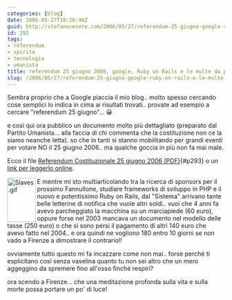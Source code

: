 ```yaml
---
categories: [blog]
date: 2006-05-27T10:26:46Z
guid: http://stefanocecere.com/2006/05/27/referendum-25-giugno-google-ruby-on-rails-e-le-multe-da-pagare/
id: 292
tags:
- referendum
- spirito
- tecnologia
- umanista
title: referendum 25 giugno 2006, google, Ruby on Rails e le multe da pagare
slug: /2006/05/27/referendum-25-giugno-google-ruby-on-rails-e-le-multe-da-pagare/
---
```


Sembra proprio che a Google piaccia il mio blog.. molto spesso cercando cose semplici lo indica in cima ai risultati trovati.. provate ad esempio a cercare "referendum 25 giugno"… 😀

e così qui ora pubblico un documento molto più dettagliato (preparato dal Partito Umanista… alla faccia di chi commenta che la costituzione non ce la siamo neanche letta). so che in tanti si stanno mobilitando per grandi eventi per votare NO il 25 giugno 2006.. ma qualche goccia in più non fa mai male.

Ecco il file [Referendum Costituzionale 25 giugno 2006 (PDF)](http://stefanocecere.com/wp-content/uploads/sites/3/2006/05/REFERENDUM_COSTITUZIONALE_25_GIUGNO.pdf){#p293} o un [link per leggerlo online](http://www.partitoumanista.it/index.php?option=com_content&task=view&id=228&Itemid=1).

<img width="66" height="102" align="left" alt="Slaves.gif" id="image291" title="Slaves.gif" src="http://stefanocecere.com/wp-content/uploads/sites/3/2006/05/Slaves.gif" />E mentre mi sto multiarticolando tra la ricerca di sponsors per il prossimo Fannullone, studiare frameworks di sviluppo in PHP e il nuovo e potentissimo Ruby on Rails, dal "Sistema" arrivano tante belle letterine di notifica che vuole altri soldi.. vuoi che 4 anni fa avevo parcheggiato la macchina su un marciapiede (60 euro), oppure forse nel 2003 mancava un documento nel modello delle tasse (250 euro) o che si sono persi il pagamento di altri 140 euro che avevo fatto nel 2004.. e ora quindi ne vogliono 180 entro 10 giorni se non vado a Firenze a dimostrare il contrario!!

ovviamente tutto questo mi fa incazzare come non mai.. forse perché ti esplicitano così senza vaselina quanto tu non sei altro che un mero aggeggino da spremere fino all'osso finché respiri?

ora scendo a Firenze… che una meditazione profonda sulla vita e sulla morte possa portare un po' di luce!